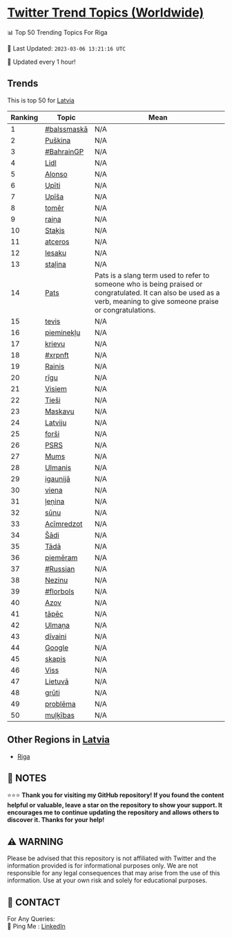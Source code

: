 [Twitter Trend Topics (Worldwide)](https://github.com/ErcinDedeoglu/Twitter-Trend-Topics)
==========


📊 Top 50 Trending Topics For Riga

📆 Last Updated: `2023-03-06 13:21:16 UTC`

🔧 Updated every 1 hour!


## Trends

This is top 50 for [Latvia](</Latvia>)

| Ranking | Topic | Mean |
| ------- | ------------ | ------------ |
| 1 | [#balssmaskā](http://twitter.com/search?q=%23balssmask%c4%81) | N/A |
| 2 | [Puškina](http://twitter.com/search?q=Pu%c5%a1kina) | N/A |
| 3 | [#BahrainGP](http://twitter.com/search?q=%23BahrainGP) | N/A |
| 4 | [Lidl](http://twitter.com/search?q=Lidl) | N/A |
| 5 | [Alonso](http://twitter.com/search?q=Alonso) | N/A |
| 6 | [Upīti](http://twitter.com/search?q=Up%c4%abti) | N/A |
| 7 | [Upīša](http://twitter.com/search?q=Up%c4%ab%c5%a1a) | N/A |
| 8 | [tomēr](http://twitter.com/search?q=tom%c4%93r) | N/A |
| 9 | [raiņa](http://twitter.com/search?q=rai%c5%86a) | N/A |
| 10 | [Staķis](http://twitter.com/search?q=Sta%c4%b7is) | N/A |
| 11 | [atceros](http://twitter.com/search?q=atceros) | N/A |
| 12 | [Iesaku](http://twitter.com/search?q=Iesaku) | N/A |
| 13 | [staļina](http://twitter.com/search?q=sta%c4%bcina) | N/A |
| 14 | [Pats](http://twitter.com/search?q=Pats) | Pats is a slang term used to refer to someone who is being praised or congratulated. It can also be used as a verb, meaning to give someone praise or congratulations. |
| 15 | [tevis](http://twitter.com/search?q=tevis) | N/A |
| 16 | [pieminekļu](http://twitter.com/search?q=pieminek%c4%bcu) | N/A |
| 17 | [krievu](http://twitter.com/search?q=krievu) | N/A |
| 18 | [#xrpnft](http://twitter.com/search?q=%23xrpnft) | N/A |
| 19 | [Rainis](http://twitter.com/search?q=Rainis) | N/A |
| 20 | [rīgu](http://twitter.com/search?q=r%c4%abgu) | N/A |
| 21 | [Visiem](http://twitter.com/search?q=Visiem) | N/A |
| 22 | [Tieši](http://twitter.com/search?q=Tie%c5%a1i) | N/A |
| 23 | [Maskavu](http://twitter.com/search?q=Maskavu) | N/A |
| 24 | [Latviju](http://twitter.com/search?q=Latviju) | N/A |
| 25 | [forši](http://twitter.com/search?q=for%c5%a1i) | N/A |
| 26 | [PSRS](http://twitter.com/search?q=PSRS) | N/A |
| 27 | [Mums](http://twitter.com/search?q=Mums) | N/A |
| 28 | [Ulmanis](http://twitter.com/search?q=Ulmanis) | N/A |
| 29 | [igaunijā](http://twitter.com/search?q=igaunij%c4%81) | N/A |
| 30 | [viena](http://twitter.com/search?q=viena) | N/A |
| 31 | [ļeņina](http://twitter.com/search?q=%c4%bce%c5%86ina) | N/A |
| 32 | [sūnu](http://twitter.com/search?q=s%c5%abnu) | N/A |
| 33 | [Acīmredzot](http://twitter.com/search?q=Ac%c4%abmredzot) | N/A |
| 34 | [Šādi](http://twitter.com/search?q=%c5%a0%c4%81di) | N/A |
| 35 | [Tādā](http://twitter.com/search?q=T%c4%81d%c4%81) | N/A |
| 36 | [piemēram](http://twitter.com/search?q=piem%c4%93ram) | N/A |
| 37 | [#Russian](http://twitter.com/search?q=%23Russian) | N/A |
| 38 | [Nezinu](http://twitter.com/search?q=Nezinu) | N/A |
| 39 | [#florbols](http://twitter.com/search?q=%23florbols) | N/A |
| 40 | [Azov](http://twitter.com/search?q=Azov) | N/A |
| 41 | [tāpēc](http://twitter.com/search?q=t%c4%81p%c4%93c) | N/A |
| 42 | [Ulmaņa](http://twitter.com/search?q=Ulma%c5%86a) | N/A |
| 43 | [dīvaini](http://twitter.com/search?q=d%c4%abvaini) | N/A |
| 44 | [Google](http://twitter.com/search?q=Google) | N/A |
| 45 | [skapis](http://twitter.com/search?q=skapis) | N/A |
| 46 | [Viss](http://twitter.com/search?q=Viss) | N/A |
| 47 | [Lietuvā](http://twitter.com/search?q=Lietuv%c4%81) | N/A |
| 48 | [grūti](http://twitter.com/search?q=gr%c5%abti) | N/A |
| 49 | [problēma](http://twitter.com/search?q=probl%c4%93ma) | N/A |
| 50 | [muļķības](http://twitter.com/search?q=mu%c4%bc%c4%b7%c4%abbas) | N/A |



## Other Regions in [Latvia](</Latvia>)

* [Riga](</Latvia/Riga.md>)



## 📝 NOTES

⭐⭐⭐ **Thank you for visiting my GitHub repository! If you found the content helpful or valuable, leave a star on the repository to show your support. It encourages me to continue updating the repository and allows others to discover it. Thanks for your help!**


## ⚠️ WARNING

Please be advised that this repository is not affiliated with Twitter and the information provided is for informational purposes only. We are not responsible for any legal consequences that may arise from the use of this information. Use at your own risk and solely for educational purposes.


## 📨 CONTACT

 For Any Queries:  
            🏓 Ping Me : [LinkedIn](https://www.linkedin.com/in/ercindedeoglu/)
